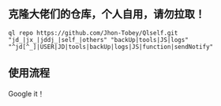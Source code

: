 
## 克隆大佬们的仓库，个人自用，请勿拉取！ 

```
ql repo https://github.com/Jhon-Tobey/Qlself.git "jd_|jx_|jddj_|self_|others" "backUp|tools|JS|logs" "^jd[^_]|USER|JD|tools|backUp|logs|JS|function|sendNotify"

```

## 使用流程

Google it！

